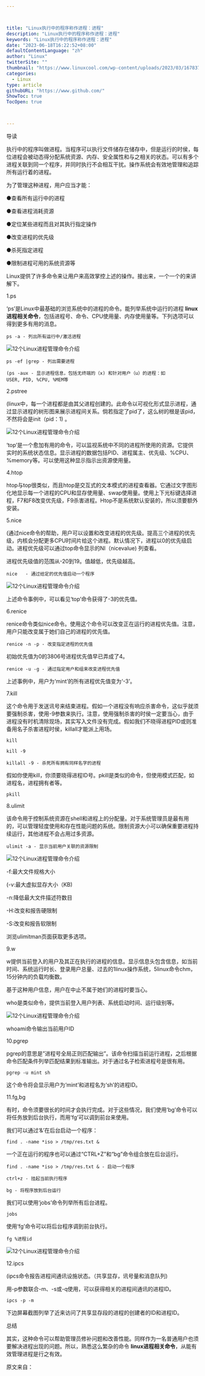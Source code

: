 ```yaml
---



title: "Linux执行中的程序称作进程：进程"
description: "Linux执行中的程序称作进程：进程"
keywords: "Linux执行中的程序称作进程：进程"
date: "2023-06-18T16:22:52+08:00"
defaultContentLanguage: "zh"
author: "Linux"
twitterSite: ""
thumbnail: "https://www.linuxcool.com/wp-content/uploads/2023/03/1678370840110_0.jpg"
categories:
  - Linux
type: article
githubURL: "https://www.github.com/"
ShowToc: true
TocOpen: true



---
```


导读

执行中的程序叫做进程。当程序可以执行文件储存在储存中，但是运行的时侯，每位进程会被动态得分配系统资源、内存、安全属性和与之相关的状态。可以有多个进程关联到同一个程序，并同时执行不会相互干扰。操作系统会有效地管理和追踪所有运行着的进程。

为了管理这种进程，用户应当才能：

●查看所有运行中的进程

●查看进程消耗资源

●定位某些进程而且对其执行指定操作

●改变进程的优先级

●杀死指定进程

●限制进程可用的系统资源等

Linux提供了许多命令来让用户来高效掌控上述的操作。接出来，一个一个的来讲解下。

1.ps

‘ps’是Linux中最基础的浏览系统中的进程的命令。能列举系统中运行的进程 **linux进程相关命令**，包括进程号、命令、CPU使用量、内存使用量等。下列选项可以得到更多有用的消息。

```
ps -a - 列出所有运行中/激活进程
```

![12个Linux进程管理命令介绍](https://www.linuxcool.com/wp-content/uploads/2023/03/1678370840110_0.jpg)

```
ps -ef |grep - 列出需要进程
```

```
(ps -aux - 显示进程信息，包括无终端的（x) 和针对用户（u）的进程：如USER, PID, %CPU, %MEM等
```

2.pstree

(linux中，每一个进程都是由其父进程创建的。此命令以可视化形式显示进程，通过显示进程的树形图来展示进程间关系。倘若指定了pid了，这么树的根是该pid，不然将会是init（pid：1) 。

![12个Linux进程管理命令介绍](https://www.linuxcool.com/wp-content/uploads/2023/03/1678370840110_1.jpg)

‘top’是一个愈加有用的命令，可以监视系统中不同的进程所使用的资源。它提供实时的系统状态信息。显示进程的数据包括PID、进程属主、优先级、%CPU、%memory等。可以使用这种显示指示出资源使用量。

4.htop

htop与top很类似，而且htop是交互式的文本模式的进程查看器。它通过文字图形化地显示每一个进程的CPU和显存使用量、swap使用量。使用上下光标键选择进程，F7和F8改变优先级，F9杀害进程。Htop不是系统默认安装的，所以须要额外安装。

5.nice

(通过nice命令的帮助，用户可以设置和改变进程的优先级。提高三个进程的优先级，内核会分配更多CPU时间片给这个进程。默认情况下，进程以0的优先级启动。进程优先级可以通过top命令显示的NI（nicevalue) 列查看。

进程优先级值的范围从-20到19。值越低，优先级越高。

```
nice   - 通过给定的优先值启动一个程序
```

![12个Linux进程管理命令介绍](https://www.linuxcool.com/wp-content/uploads/2023/03/1678370840110_3.jpg)

上述命令事例中，可以看见‘top’命令获得了-3的优先值。

6.renice

renice命令类似nice命令。使用这个命令可以改变正在运行的进程优先值。注意，用户只能改变属于她们自己的进程的优先值。

```
renice -n -p - 改变指定进程的优先值
```

初始优先值为0的3806号进程优先值早已弄成了4。

```
renice -u -g - 通过指定用户和组来改变进程优先值
```

上述事例中，用户为‘mint’的所有进程优先值变为‘-3’。

7.kill

这个命令用于发送讯号来结束进程。假如一个进程没有响应杀害命令，这似乎就须要强制杀害，使用-9参数来执行。注意，使用强制杀害的时侯一定要当心，由于进程没有时机清除现场，其实写入文件没有完成。假如我们不晓得进程PID或则准备用名子杀害进程时侯，killall才能派上用场。

```
kill
```

```
kill -9
```

```
killall -9 - 杀死所有拥有同样名字的进程
```

假如你使用kill，你须要晓得进程ID号。pkill是类似的命令，但使用模式匹配，如进程名，进程拥有者等。

```
pkill
```

8.ulimit

该命令用于控制系统资源在shell和进程上的分配量。对于系统管理员是最有用的，可以管理轻度使用和存在性能问题的系统。限制资源大小可以确保重要进程持续运行，其他进程不会占用过多资源。

```
ulimit -a - 显示当前用户关联的资源限制
```

![12个Linux进程管理命令介绍](https://www.linuxcool.com/wp-content/uploads/2023/03/1678370840110_6.jpg)

-f:最大文件规格大小

(-v:最大虚拟显存大小（KB) 

-n:降低最大文件描述符数目

-H:改变和报告硬限制

-S:改变和报告软限制

浏览ulimitman页面获取更多选项。

9.w

w提供当前登入的用户及其正在执行的进程的信息。显示信息头包含信息，如当前时间、系统运行时长、登录用户总量、过去的1linux操作系统，5linux命令chm，15分钟内的负载均衡数。

基于这种用户信息，用户在中止不属于她们的进程时要当心。

who是类似命令，提供当前登入用户列表、系统启动时间、运行级别等。

![12个Linux进程管理命令介绍](https://www.linuxcool.com/wp-content/uploads/2023/03/1678370840110_7.jpg)

whoami命令输出当前用户ID

10.pgrep

pgrep的意思是”进程号全局正则匹配输出”。该命令扫描当前运行进程，之后根据命令匹配条件列举匹配结果到标准输出。对于通过名子检索进程号是很有用。

```
pgrep -u mint sh
```

这个命令将会显示用户为‘mint’和进程名为‘sh’的进程ID。

11.fg,bg

有时，命令须要很长的时间才会执行完成。对于这些情况，我们使用‘bg’命令可以将任务放到后台执行，而用‘fg’可以调到前台来使用。

我们可以通过‘&’在后台启动一个程序：

```
find . -name *iso > /tmp/res.txt &
```

一个正在运行的程序也可以通过“CTRL+Z”和“bg”命令组合放在后台运行。

```
find . -name *iso > /tmp/res.txt & - 启动一个程序
```

```
ctrl+z - 挂起当前执行程序
```

```
bg - 将程序放到后台运行
```

我们可以使用‘jobs’命令列举所有后台进程。

```
jobs
```

使用‘fg’命令可以将后台程序调到前台执行。

```
fg %进程id
```

![12个Linux进程管理命令介绍](https://www.linuxcool.com/wp-content/uploads/2023/03/1678370840110_9.jpg)

12.ipcs

(ipcs命令报告进程间通讯设施状态。（共享显存，讯号量和消息队列) 

用-p参数联合-m、-s或-q使用，可以获得相关的进程间通讯的进程ID。

```
ipcs -p -m
```

下边屏幕截图列举了近来访问了共享显存段的进程的创建者的ID和进程ID。

总结

其实，这种命令可以帮助管理员修补问题和改善性能。同样作为一名普通用户也须要解决进程出现的问题。所以，熟悉这么繁杂的命令 **linux进程相关命令**，从能有效管理进程是行之有效。

原文来自：
